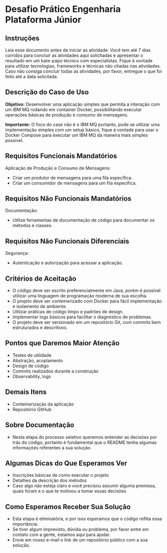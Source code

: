 # Desafio Prático Engenharia Plataforma Júnior

## Instruções
Leia esse documento antes de iniciar as atividade.
Você tem até 7 dias corridos para concluir as atividades aqui solicitadas e apresentar o resultado em um bate-papo técnico com especialistas.
Fique à vontade para utilizar tecnologias, frameworks e técnicas não citadas nas atividades.
Caso não consiga concluir todas as atividades, por favor, entregue o que foi feito até a data solicitada.

## Descrição do Caso de Uso
**Objetivo:** Desenvolver uma aplicação simples que permita a interação com um IBM MQ rodando em container Docker, possibilitando executar operações básicas de produção e consumo de mensagens.

**Importante:** O foco do case não é o IBM MQ portanto, pode se utilizar uma implementação simples com um setup básico, fique à vontade para usar o Docker Compose para executar um IBM MQ da maneira mais simples possível.

## Requisitos Funcionais Mandatórios
Aplicação de Produção e Consumo de Mensagens:
* Criar um produtor de mensagens para uma fila específica.
* Criar um consumidor de mensagens para um fila específica.

## Requisitos Não Funcionais Mandatórios
Documentação:
* Utilize ferramentas de documentação de código para documentar os métodos e classes.

## Requisitos Não Funcionais Diferenciais
Segurança:
* Autenticação e autorização para acessar a aplicação.

## Critérios de Aceitação
* O código deve ser escrito preferencialmente em Java, porém é possível utilizar uma linguagem de programação moderna de sua escolha.
* O projeto deve ser conteinerizado com Docker para fácil implementação e isolamento de ambiente.
* Utilizar práticas de código limpo e padrões de design.
* Implementar logs básicos para facilitar o diagnóstico de problemas.
* O projeto deve ser versionado em um repositório Git, com commits bem estruturados e descritivos.

## Pontos que Daremos Maior Atenção
* Testes de utilidade
* Abstração, acoplamento
* Design de código
* Commits realizados durante a construção
* Observability, logs

## Demais Itens
* Conteinerização da aplicação
* Repositório GitHub

## Sobre Documentação
* Nesta etapa do processo seletivo queremos entender as decisões por trás do código, portanto é fundamental que o README tenha algumas informações referentes a sua solução.

## Algumas Dicas do Que Esperamos Ver
* Inscrições básicas de como executar o projeto
* Detalhes da descrição dos métodos
* Caso algo não esteja claro e você precisou assumir alguma premissa, quais foram e o que te motivou a tomar essas decisões

## Como Esperamos Receber Sua Solução
* Esta etapa é eliminatória, e por isso esperamos que o código reflita essa importância.
* Se tiver algum imprevisto, dúvida ou problema, por favor entre em contato com a gente, estamos aqui para ajudar.
* Envie em nosso e-mail o link de um repositório público com a sua solução.